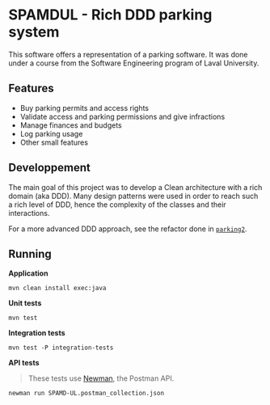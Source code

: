 # SPAMDUL - Rich DDD parking system

This software offers a representation of a parking software. It was done under a course from the Software Engineering program of Laval University.

## Features

- Buy parking permits and access rights
- Validate access and parking permissions and give infractions
- Manage finances and budgets
- Log parking usage
- Other small features

## Developpement

The main goal of this project was to develop a Clean architecture with a rich domain (aka DDD). Many design patterns were used in order to reach such a rich level of DDD, hence the complexity of the classes and their interactions.

For a more advanced DDD approach, see the refactor done in [`parking2`](./src/main/java/ca/ulaval/glo4003/spamdul/parking2).

## Running

**Application**

```
mvn clean install exec:java
```

**Unit tests**

```
mvn test
```

**Integration tests**

```
mvn test -P integration-tests
```

**API tests**

> These tests use [Newman](https://support.postman.com/hc/en-us/articles/115003710329-What-is-Newman-), the Postman API.

```
newman run SPAMD-UL.postman_collection.json
```
